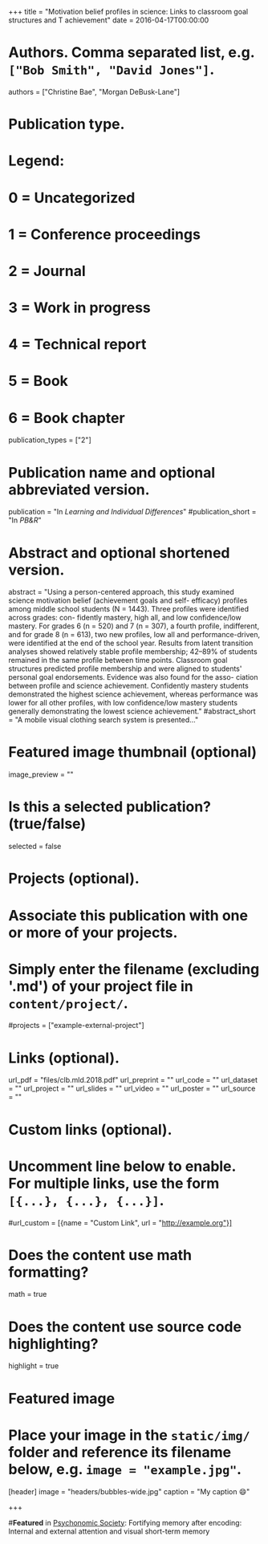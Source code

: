 +++
title = "Motivation belief profiles in science: Links to classroom goal structures and T achievement"
date = 2016-04-17T00:00:00

# Authors. Comma separated list, e.g. `["Bob Smith", "David Jones"]`.
authors = ["Christine Bae", "Morgan DeBusk-Lane"]

# Publication type.
# Legend:
# 0 = Uncategorized
# 1 = Conference proceedings
# 2 = Journal
# 3 = Work in progress
# 4 = Technical report
# 5 = Book
# 6 = Book chapter
publication_types = ["2"]

# Publication name and optional abbreviated version.
publication = "In *Learning and Individual Differences*"
#publication_short = "In *PB&R*"

# Abstract and optional shortened version.
abstract = "Using a person-centered approach, this study examined science motivation belief (achievement goals and self- efficacy) profiles among middle school students (N = 1443). Three profiles were identified across grades: con- fidently mastery, high all, and low confidence/low mastery. For grades 6 (n = 520) and 7 (n = 307), a fourth profile, indifferent, and for grade 8 (n = 613), two new profiles, low all and performance-driven, were identified at the end of the school year. Results from latent transition analyses showed relatively stable profile membership; 42–89% of students remained in the same profile between time points. Classroom goal structures predicted profile membership and were aligned to students' personal goal endorsements. Evidence was also found for the asso- ciation between profile and science achievement. Confidently mastery students demonstrated the highest science achievement, whereas performance was lower for all other profiles, with low confidence/low mastery students generally demonstrating the lowest science achievement."
#abstract_short = "A mobile visual clothing search system is presented..."

# Featured image thumbnail (optional)
image_preview = ""

# Is this a selected publication? (true/false)
selected = false

# Projects (optional).
#   Associate this publication with one or more of your projects.
#   Simply enter the filename (excluding '.md') of your project file in `content/project/`.
#projects = ["example-external-project"]

# Links (optional).
url_pdf = "files/clb.mld.2018.pdf"
url_preprint = ""
url_code = ""
url_dataset = ""
url_project = ""
url_slides = ""
url_video = ""
url_poster = ""
url_source = ""

# Custom links (optional).
#   Uncomment line below to enable. For multiple links, use the form `[{...}, {...}, {...}]`.
#url_custom = [{name = "Custom Link", url = "http://example.org"}]

# Does the content use math formatting?
math = true

# Does the content use source code highlighting?
highlight = true

# Featured image
# Place your image in the `static/img/` folder and reference its filename below, e.g. `image = "example.jpg"`.
[header]
image = "headers/bubbles-wide.jpg"
caption = "My caption :smile:"

+++

#**Featured** in [Psychonomic Society](https://featuredcontent.psychonomic.org/fortifying-memory-after-encoding-internal-and-external-attention-and-visual-short-term-memory/): Fortifying memory after encoding: Internal and external attention and visual short-term memory
